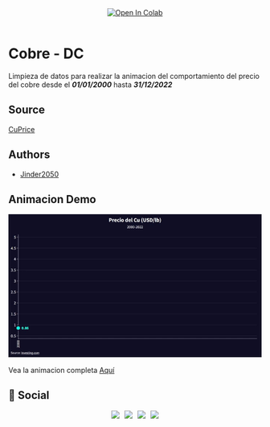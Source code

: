 
<div class="estilo" align="center" style="display:block;">
<a href="https://colab.research.google.com/github/Jinder2050/ComportamientoPrecioCuDiario/blob/main/AnalisisDatosDiarioPrecioCu.ipynb" target="_parent"><img src="https://colab.research.google.com/assets/colab-badge.svg" alt="Open In Colab"/></a>
</div>
<br>

# Cobre - DC

Limpieza de datos para realizar la animacion del comportamiento del precio del cobre desde el ***01/01/2000*** hasta ***31/12/2022***

## Source

[CuPrice](https://es.investing.com/commodities/copper)

## Authors

- [Jinder2050](https://www.github.com/Jinder2050)

## Animacion Demo 

![animation](assets/animation.gif)

Vea la animacion completa [Aquí](https://www.linkedin.com/in/yiender-condori-galdos-6a536020b/)

## 🔗 Social
<div class="estilo" align="center" style="display:block;">
        <a href="https://github.com/Jinder2050" target="_blank" style="padding: 0.2rem;"><img src="https://img.shields.io/badge/GitHub-%2312100E.svg?&style=for-the-badge&logo=Github&logoColor=white"/></a>
        <a href="https://www.facebook.com/JiNnDeRC" target="_blank" style="padding: 0.2rem;"><img src="https://img.shields.io/badge/facebook-%233B5998.svg?&style=for-the-badge&logo=facebook&logoColor=white"/></a>
        <a href="https://www.instagram.com/jinnder07/" target="_blank" style="padding: 0.2rem;"><img src="https://img.shields.io/badge/instagram-%23dc2743.svg?&style=for-the-badge&logo=instagram&logoColor=white"/></a>
        <a href="https://www.linkedin.com/in/yiender-condori-galdos-6a536020b/" target="_blank" style="padding: 0.2rem;"><img src="https://img.shields.io/badge/linkedin-%230077B5.svg?&style=for-the-badge&logo=linkedin&logoColor=white"/></a>
</div>
<br>

